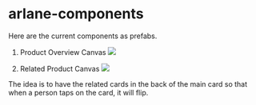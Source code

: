 # arlane-components

Here are the current components as prefabs.

1. Product Overview Canvas
![](https://github.com/cornelltech/arlane-components/blob/master/Docs/productCard.png?raw=true)

2. Related Product Canvas
![](https://github.com/cornelltech/arlane-components/blob/master/Docs/relatedProduct.png?raw=true)

The idea is to have the related cards in the back of the main card so that when a person taps on the card, it will flip. 
